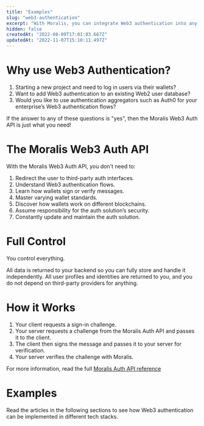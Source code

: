 ```yaml
---
title: "Examples"
slug: "web3-authentication"
excerpt: "With Moralis, you can integrate Web3 authentication into any tech stack quickly and easily."
hidden: false
createdAt: "2022-08-09T17:01:03.667Z"
updatedAt: "2022-11-07T15:10:11.497Z"
---
```

# Why use Web3 Authentication?

1. Starting a new project and need to log in users via their wallets?
2. Want to add Web3 authentication to an existing Web2 user database?
3. Would you like to use authentication aggregators such as Auth0 for your enterprise’s Web3 authentication flows?

If the answer to any of these questions is "yes", then the Moralis Web3 Auth API is just what you need!

# The Moralis Web3 Auth API

With the Moralis Web3 Auth API, you don't need to:

1. Redirect the user to third-party auth interfaces.
2. Understand Web3 authentication flows.
3. Learn how wallets sign or verify messages.
4. Master varying wallet standards.
5. Discover how wallets work on different blockchains.
6. Assume responsibility for the auth solution’s security.
7. Constantly update and maintain the auth solution.

# Full Control

You control everything.

All data is returned to your backend so you can fully store and handle it independently. All user profiles and identities are returned to you, and you do not depend on third-party providers for anything.

# How it Works

1. Your client requests a sign-in challenge.
2. Your server requests a challenge from the Moralis Auth API and passes it to the client.
3. The client then signs the message and passes it to your server for verification.
4. Your server verifies the challenge with Moralis.

For more information, read the full [Moralis Auth API reference](https://docs.moralis.io/reference/requestchallengeevm) 

# Examples

Read the articles in the following sections to see how Web3 authentication can be implemented in different tech stacks.